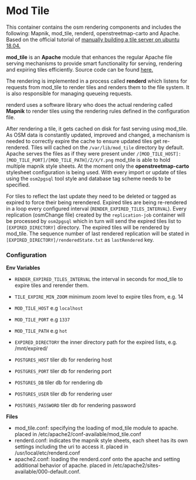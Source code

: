 # Mod Tile

This container contains the osm rendering components and includes the following: Mapnik, mod_tile, renderd, openstreetmap-carto and Apache.
Based on the official tutorial of [manually building a tile server on ubuntu 18.04.](https://switch2osm.org/serving-tiles/manually-building-a-tile-server-18-04-lts/)

**mod_tile** is an **Apache** module that enhances the regular Apache file serving mechanisms to provide smart functionality for serving, rendering and expiring tiles efficiently. Source code can be found [here.](https://github.com/openstreetmap/mod_tile)

The rendering is implemented in a process called **renderd** which listens for requests from mod_tile to render tiles and renders them to the file system. It is also responsible for managing queueing requests.

renderd uses a software library who does the actual rendering called **Mapnik** to render tiles using the rendering rules defined in the configuration file.

After rendering a tile, it gets cached on disk for fast serving using mod_tile. As OSM data is constantly updated, improved and changed, a mechanism is needed to correctly expire the cache to ensure updated tiles get re-rendered.
Tiles will cached on the `/var/lib/mod_tile` directory by default.
Apache serves the files as if they were present under `/[MOD_TILE_HOST]:[MOD_TILE_PORT]/[MOD_TILE_PATH]/Z/X/Y.png`
mod_tile is able to hold multiple mapnik style sheets. At the moment only the **openstreetmap-carto** stylesheet configuration is being used. With every import or update of tiles using the `osm2pgsql` tool style and database tag scheme needs to be specified.

For tiles to reflect the last update they need to be deleted or tagged as expired to force their being rerendered.
Expired tiles are being re-rendered in a loop every configured interval (`RENDER_EXPIRED_TILES_INTERVAL`).
Every replication (osmChange file) created by the `replication-job` container will be processed by `osm2pgsql` which in turn will send the expired tiles list to `[EXPIRED_DIRECTORY]` directory. The expired tiles will be rendered by mod_tile.
The sequence number of last rendered replication will be stated in `[EXPIRED_DIRECTORY]/renderedState.txt` as `lastRendered` key.

### Configuration

**Env Variables**

- `RENDER_EXPIRED_TILES_INTERVAL` the interval in seconds for mod_tile to expire tiles and rerender them.
- `TILE_EXPIRE_MIN_ZOOM` minimum zoom level to expire tiles from, e.g. 14
- `MOD_TILE_HOST` e.g `localhost`
- `MOD_TILE_PORT` e.g `1337`
- `MOD_TILE_PATH` e.g `hot`
- `EXPIRED_DIRECTORY` the inner directory path for the expired lists, e.g. /mnt/expired/

- `POSTGRES_HOST` tiler db for rendering host
- `POSTGRES_PORT` tiler db for rendering port
- `POSTGRES_DB` tiler db for rendering db
- `POSTGRES_USER` tiler db for rendering user
- `POSTGRES_PASSWORD` tiler db for rendering password

**Files**

- mod_tile.conf: specifying the loading of mod_tile module to apache. placed in /etc/apache2/conf-available/mod_tile.conf
- renderd.conf: indicates the mapnik style sheets, each sheet has its own settings including the uri to access it. placed in /usr/local/etc/renderd.conf
- apache2.conf: loading the renderd.conf onto the apache and setting additional behavior of apache. placed in /etc/apache2/sites-available/000-default.conf.
